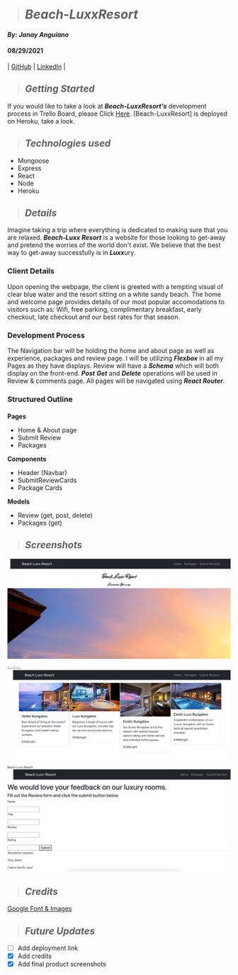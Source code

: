 ># ***Beach-LuxxResort***

#### *By: Janay Anguiano*

#### 08/29/2021

| [GitHub](https://github.com/Jangui92) | [LinkedIn](https://www.linkedin.com/in/janay-anguiano-778717215/) |


>## *Getting Started*
If you would like to take a look at ***Beach-LuxxResort's*** development process in Trello Board, please Click [Here](https://trello.com/b/yx2LuSLt/beach-resort). [Beach-LuxxResort] is deployed on Heroku, take a look.


> ## *Technologies used*
- Mongoose
- Express
- React
- Node
- Heroku


>## *Details* 
Imagine taking a trip where everything is dedicated to making sure that you are relaxed. ***Beach-Luxx Resort*** is a website for those looking to get-away and pretend the worries of the world don't exist. We believe that the best way to get-away successfully is in ***Luxx***ury. 
### Client Details
Upon opening the webpage, the client is greeted with a tempting visual of clear blue water and the resort sitting on a white sandy beach. The home and welcome page provides details of our most popular accomodations to visitors such as: Wifi, free parking, complimentary breakfast, early checkout, late checkout and our best rates for that season.

### Development Process
The Navigation bar will be holding the home and about page as well as experience, packages and review page. I will be utilizing ***Flexbox*** in all my Pages as they have displays. Review will have a ***Schema*** which will both display on the front-end. ***Post*** ***Get*** and ***Delete*** operations will be used in Review & comments page. All pages will be navigated using ***React Router***.

### Structured Outline
####
**Pages**
- Home & About page
- Submit Review
- Packages 


**Components**

- Header (Navbar)
- SubmitReviewCards
- Package Cards

**Models**
- Review (get, post, delete)
- Packages (get)


>## *Screenshots*
![Screenshots](./screenshots/home.png)

![Screenshots](./screenshots/package.png)

![Screenshots](./screenshots/reviews.png)


>## *Credits*
[Google Font & Images](Google.com)

>## *Future Updates*
- [ ] Add deployment link
- [x] Add credits
- [x] Add final product screenshots